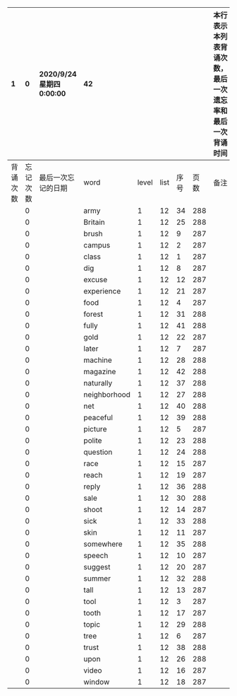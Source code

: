 |1|0|2020/9/24 星期四 0:00:00|42|||||本行表示本列表背诵次数，最后一次遗忘率和最后一次背诵时间||
|:--|:--|:--|:--|:--|:--|:--|:--|:--|:--|
|背诵次数|忘记次数|最后一次忘记的日期|word|level|list|序号|页数|备注|助记备注|
||0||army|1|12|34|288|||
||0||Britain|1|12|25|288|||
||0||brush|1|12|9|287|||
||0||campus|1|12|2|287|||
||0||class|1|12|1|287|||
||0||dig|1|12|8|287|||
||0||excuse|1|12|12|287|||
||0||experience|1|12|21|287|||
||0||food|1|12|4|287|||
||0||forest|1|12|31|288|||
||0||fully|1|12|41|288|||
||0||gold|1|12|22|287|||
||0||later|1|12|7|287|||
||0||machine|1|12|28|288|||
||0||magazine|1|12|42|288|||
||0||naturally|1|12|37|288|||
||0||neighborhood|1|12|27|288|||
||0||net|1|12|40|288|||
||0||peaceful|1|12|39|288|||
||0||picture|1|12|5|287|||
||0||polite|1|12|23|288|||
||0||question|1|12|24|288|||
||0||race|1|12|15|287|||
||0||reach|1|12|19|287|||
||0||reply|1|12|36|288|||
||0||sale|1|12|30|288|||
||0||shoot|1|12|14|287|||
||0||sick|1|12|33|288|||
||0||skin|1|12|11|287|||
||0||somewhere|1|12|35|288|||
||0||speech|1|12|10|287|||
||0||suggest|1|12|20|287|||
||0||summer|1|12|32|288|||
||0||tall|1|12|13|287|||
||0||tool|1|12|3|287|||
||0||tooth|1|12|17|287|||
||0||topic|1|12|29|288|||
||0||tree|1|12|6|287|||
||0||trust|1|12|38|288|||
||0||upon|1|12|26|288|||
||0||video|1|12|16|287|||
||0||window|1|12|18|287|||
